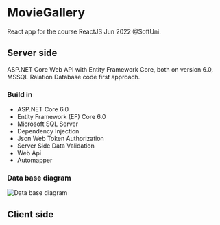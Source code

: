<h1>MovieGallery</h1>
<div>React app for the course ReactJS Jun 2022 @SoftUni.</div>
<h2>Server side</h2>
<p>ASP.NET Core Web API with Entity Framework Core, both on version 6.0, MSSQL Ralation Database code first approach.</p>
<h3>Build in</h3>
<ul>
  <li>ASP.NET Core 6.0</li>
  <li>Entity Framework (EF) Core 6.0</li>
  <li>Microsoft SQL Server</li> 
  <li>Dependency Injection</li>
  <li>Json Web Token Authorization</li>
  <li>Server Side Data Validation</li> 
  <li>Web Api</li>
  <li>Automapper</li>  
</ul>
<h3>Data base diagram</h3>

![Data base diagram](https://user-images.githubusercontent.com/75274983/184305902-76a60ef1-a7d0-48c4-967a-468590ee63e8.png)


<h2>Client side</h2>
